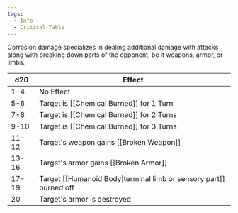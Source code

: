 ```yaml
---
tags:
  - Info
  - Critical-Table
---
```

Corrosion damage specializes in dealing additional damage with attacks along with breaking down parts of the opponent, be it weapons, armor, or limbs.

| d20   | Effect                                                             |
| ----- | ------------------------------------------------------------------ |
| 1-4   | No Effect                                                          |
| 5-6   | Target is [[Chemical Burned]] for 1 Turn                               |
| 7-8   | Target is [[Chemical Burned]] for 2 Turns                              |
| 9-10  | Target is [[Chemical Burned]] for 3 Turns                              |
| 11-12 | Target's weapon gains [[Broken Weapon]]                            |
| 13-16 | Target's armor gains [[Broken Armor]]                              |
| 17-19 | Target [[Humanoid Body\|terminal limb or sensory part]] burned off |
| 20    | Target's armor is destroyed                                        |

